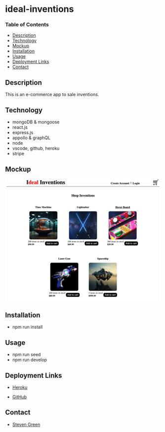 # ideal-inventions


### Table of Contents
- [Description](#Description)
- [Technology](#Technology)
- [Mockup](#Mockup)
- [Installation](#Installation)
- [Usage](#Usage)
- [Deployment Links](#Usage)
- [Contact](#Contact)

## Description
This is an e-commerce app to sale inventions.

## Technology
- mongoDB & mongoose
- react.js
- express.js
- appollo & graphQL
- node
- vscode, github, heroku
- stripe

## Mockup
![ideal inventions landing page](./client/src/assets/ideal-inventions.png)

## Installation
- npm run install

## Usage
- npm run seed
- npm run develop

## Deployment Links
- [Heroku](https://ideal-inventions-bfdeb806078f.herokuapp.com/)

- [GitHub](https://github.com/mrgreen12375/ideal-inventions)

## Contact
- [Steven Green](https://github.com/mrgreen12375)